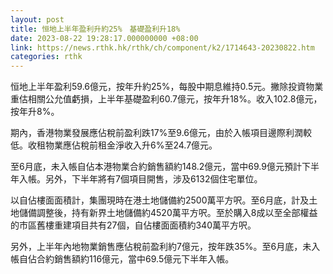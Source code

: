 ```yaml
---
layout: post
title: 恒地上半年盈利升約25%　基礎盈利升18%
date: 2023-08-22 19:28:17.000000000 +08:00
link: https://news.rthk.hk/rthk/ch/component/k2/1714643-20230822.htm
categories: rthk
---
```


恒地上半年盈利59.6億元，按年升約25%，每股中期息維持0.5元。撇除投資物業重估相關公允值虧損，上半年基礎盈利60.7億元，按年升18%。收入102.8億元，按年升8%。

期內，香港物業發展應佔稅前盈利跌17%至9.6億元，由於入帳項目邊際利潤較低。收租物業應佔稅前租金淨收入升6%至24.7億元。

至6月底，未入帳自佔本港物業合約銷售額約148.2億元，當中69.9億元預計下半年入帳。另外，下半年將有7個項目開售，涉及6132個住宅單位。

以自佔樓面面積計，集團現時在港土地儲備約2500萬平方呎。至6月底，計及土地儲備調整後，持有新界土地儲備約4520萬平方呎。至於購入8成以至全部權益的市區舊樓重建項目共有27個，自佔樓面面積約340萬平方呎。

另外，上半年內地物業銷售應佔稅前盈利約7億元，按年跌35%。至6月底，未入帳自佔合約銷售額約116億元，當中69.5億元下半年入帳。
